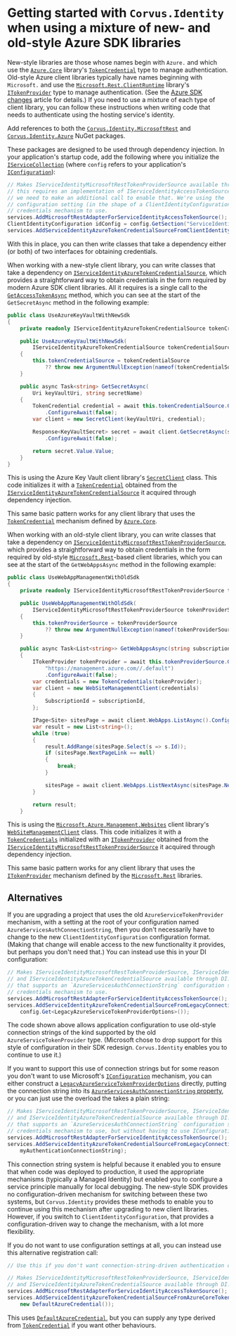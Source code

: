 # Getting started with `Corvus.Identity` when using a mixture of new- and old-style Azure SDK libraries

New-style libraries are those whose names begin with `Azure.` and which use the [`Azure.Core`](xref:Azure.Core) library's [`TokenCredential`](xref:Azure.Core.TokenCredential) type to manage authentication. Old-style Azure client libraries typically have names beginning with `Microsoft.` and use the [`Microsoft.Rest.ClientRuntime`](https://www.nuget.org/packages/Microsoft.Rest.ClientRuntime/) library's [`ITokenProvider`](xref:Microsoft.Rest.ITokenProvider) type to manage authentication. (See the [Azure SDK changes](old-vs-new-azure-sdk.md) article for details.) If you need to use a mixture of each type of client library, you can follow these instructions when writing code that needs to authenticate using the hosting service's identity.

Add references to both the [`Corvus.Identity.MicrosoftRest`](https://www.nuget.org/packages/Corvus.Identity.MicrosoftRest/) and [`Corvus.Identity.Azure`](https://www.nuget.org/packages/Corvus.Identity.Azure/) NuGet packages.

These packages are designed to be used through dependency injection. In your application's startup code, add the following where you initialize the [`IServiceCollection`](xref:Microsoft.Extensions.DependencyInjection.IServiceCollection) (where `config` refers to your application's [`IConfiguration`](xref:Microsoft.Extensions.Configuration.IConfiguration)):

```cs
// Makes IServiceIdentityMicrosoftRestTokenProviderSource available through DI. Note that
// this requires an implementation of IServiceIdentityAccessTokenSource to be available, so
// we need to make an additional call to enable that. We're using the `ServiceIdentity`
// configuration setting (in the shape of a ClientIdentityConfiguration) to define which
// credentials mechanism to use.
services.AddMicrosoftRestAdapterForServiceIdentityAccessTokenSource();
ClientIdentityConfiguration idConfig = config.GetSection("ServiceIdentity").Get<ClientIdentityConfiguration>();
services.AddServiceIdentityAzureTokenCredentialSourceFromClientIdentityConfiguration(idConfig);
```

With this in place, you can then write classes that take a dependency either (or both) of two interfaces for obtaining credentials.

When working with a new-style client library, you can write classes that take a dependency on [`IServiceIdentityAzureTokenCredentialSource`](xref:Corvus.Identity.ClientAuthentication.Azure.IServiceIdentityAzureTokenCredentialSource), which provides a straightforward way to obtain credentials in the form required by modern Azure SDK client libraries. All it requires is a single call to the [`GetAccessTokenAsync`](xref:Corvus.Identity.ClientAuthentication.Azure.IAzureTokenCredentialSource.GetAccessTokenAsync) method, which you can see at the start of the `GetSecretAsync` method in the following example:

```cs
public class UseAzureKeyVaultWithNewSdk
{
    private readonly IServiceIdentityAzureTokenCredentialSource tokenCredentialSource;

    public UseAzureKeyVaultWithNewSdk(
        IServiceIdentityAzureTokenCredentialSource tokenCredentialSource)
    {
        this.tokenCredentialSource = tokenCredentialSource
            ?? throw new ArgumentNullException(nameof(tokenCredentialSource));
    }

    public async Task<string> GetSecretAsync(
        Uri keyVaultUri, string secretName)
    {
        TokenCredential credential = await this.tokenCredentialSource.GetAccessTokenAsync()
            .ConfigureAwait(false);
        var client = new SecretClient(keyVaultUri, credential);

        Response<KeyVaultSecret> secret = await client.GetSecretAsync(secretName)
            .ConfigureAwait(false);

        return secret.Value.Value;
    }
}
```

This is using the Azure Key Vault client library's [`SecretClient`](xref:Azure.Security.KeyVault.Secrets.SecretClient) class. This code initializes it with a [`TokenCredential`](xref:Azure.Core.TokenCredential) obtained from the [`IServiceIdentityAzureTokenCredentialSource`](xref:Corvus.Identity.ClientAuthentication.Azure.IServiceIdentityAzureTokenCredentialSource) it acquired through dependency injection.

This same basic pattern works for any client library that uses the [`TokenCredential`](xref:Azure.Core.TokenCredential) mechanism defined by [`Azure.Core`](xref:Azure.Core).

When working with an old-style client library, you can write classes that take a dependency on [`IServiceIdentityMicrosoftRestTokenProviderSource`](xref:Corvus.Identity.ClientAuthentication.MicrosoftRest.IServiceIdentityMicrosoftRestTokenProviderSource), which provides a straightforward way to obtain credentials in the form required by old-style [`Microsoft.Rest`](xref:Microsoft.Rest)-based client libraries, which you can see at the start of the `GetWebAppsAsync` method in the following example:

```cs
public class UseWebAppManagementWithOldSdk
{
    private readonly IServiceIdentityMicrosoftRestTokenProviderSource tokenProviderSource;

    public UseWebAppManagementWithOldSdk(
        IServiceIdentityMicrosoftRestTokenProviderSource tokenProviderSource)
    {
        this.tokenProviderSource = tokenProviderSource
            ?? throw new ArgumentNullException(nameof(tokenProviderSource));
    }

    public async Task<List<string>> GetWebAppsAsync(string subscriptionId)
    {
        ITokenProvider tokenProvider = await this.tokenProviderSource.GetTokenProviderAsync(
            "https://management.azure.com//.default")
            .ConfigureAwait(false);
        var credentials = new TokenCredentials(tokenProvider);
        var client = new WebSiteManagementClient(credentials)
        {
            SubscriptionId = subscriptionId,
        };

        IPage<Site> sitesPage = await client.WebApps.ListAsync().ConfigureAwait(false);
        var result = new List<string>();
        while (true)
        {
            result.AddRange(sitesPage.Select(s => s.Id));
            if (sitesPage.NextPageLink == null)
            {
                break;
            }

            sitesPage = await client.WebApps.ListNextAsync(sitesPage.NextPageLink).ConfigureAwait(false);
        }

        return result;
    }
```

This is using the [`Microsoft.Azure.Management.Websites`](https://www.nuget.org/packages/Microsoft.Azure.Management.Websites/) client library's [`WebSiteManagementClient`](xref:Microsoft.Azure.Management.WebSites.WebSiteManagementClient) class. This code initializes it with a [`TokenCredentials`](xref:Microsoft.Rest.TokenCredentials) initialized with an [`ITokenProvider`](xref:Microsoft.Rest.ITokenProvider) obtained from the [`IServiceIdentityMicrosoftRestTokenProviderSource`](xref:Corvus.Identity.ClientAuthentication.MicrosoftRest.IServiceIdentityMicrosoftRestTokenProviderSource) it acquired through dependency injection.

This same basic pattern works for any client library that uses the [`ITokenProvider`](xref:Microsoft.Rest.ITokenProvider) mechanism defined by the [`Microsoft.Rest`](xref:Microsoft.Rest) libraries.

## Alternatives

If you are upgrading a project that uses the old `AzureServiceTokenProvider` mechanism, with a setting at the root of your configuration named `AzureServicesAuthConnectionString`, then you don't necessarily have to change to the new `ClientIdentityConfiguration` configuration format. (Making that change will enable access to the new functionality it provides, but perhaps you don't need that.) You can instead use this in your DI configuration:

```cs
// Makes IServiceIdentityMicrosoftRestTokenProviderSource, IServiceIdentityAccessTokenSource,
// and IServiceIdentityAzureTokenCredentialSource available through DI. We're using the form
// that supports an `AzureServicesAuthConnectionString` configuration setting to choose which
// credentials mechanism to use.
services.AddMicrosoftRestAdapterForServiceIdentityAccessTokenSource();
services.AddServiceIdentityAzureTokenCredentialSourceFromLegacyConnectionString(
    config.Get<LegacyAzureServiceTokenProviderOptions>());
```

The code shown above allows application configuration to use old-style connection strings of the kind supported by the old `AzureServiceTokenProvider` type. (Microsoft chose to drop support for this style of configuration in their SDK redesign. `Corvus.Identity` enables you to continue to use it.)

If you want to support this use of connection strings but for some reason you don't want to use Microsoft's [`IConfiguration`](xref:Microsoft.Extensions.Configuration.IConfiguration) mechanism, you can either construct a [`LegacyAzureServiceTokenProviderOptions`](xref:Corvus.Identity.ClientAuthentication.Azure.LegacyAzureServiceTokenProviderOptions) directly, putting the connection string into its [`AzureServicesAuthConnectionString` property](xref:Corvus.Identity.ClientAuthentication.Azure.LegacyAzureServiceTokenProviderOptions.AzureServicesAuthConnectionString), or you can just use the overload the takes a plain string:

```cs
// Makes IServiceIdentityMicrosoftRestTokenProviderSource, IServiceIdentityAccessTokenSource,
// and IServiceIdentityAzureTokenCredentialSource available through DI. We're using the form
// that supports an `AzureServicesAuthConnectionString` configuration setting, choosing which
// credentials mechanism to use, but without having to use IConfiguration.
services.AddMicrosoftRestAdapterForServiceIdentityAccessTokenSource();
services.AddServiceIdentityAzureTokenCredentialSourceFromLegacyConnectionString(
    myAuthenticationConnectionString);
```

This connection string system is helpful because it enabled you to ensure that when code was deployed to production, it used the appropriate mechanisms (typically a Managed Identity) but enabled you to configure a service principle manually for local debugging. The new-style SDK provides no configuration-driven mechanism for switching between these two systems, but `Corvus.Identity` provides these methods to enable you to continue using this mechanism after upgrading to new client libraries. However, if you switch to `ClientIdentityConfiguration`, that provides a configuration-driven way to change the mechanism, with a lot more flexibility.

If you do not want to use configuration settings at all, you can instead use this alternative registration call:

```cs
// Use this if you don't want connection-string-driven authentication configuration.

// Makes IServiceIdentityMicrosoftRestTokenProviderSource, IServiceIdentityAccessTokenSource,
// and IServiceIdentityAzureTokenCredentialSource available through DI.
services.AddMicrosoftRestAdapterForServiceIdentityAccessTokenSource();
services.AddServiceIdentityAzureTokenCredentialSourceFromAzureCoreTokenCredential(
    new DefaultAzureCredential());
```

This uses [`DefaultAzureCredential`](xref:Azure.Identity.DefaultAzureCredential), but you can supply any type derived from [`TokenCredential`](xref:Azure.Core.TokenCredential) if you want other behaviours.
